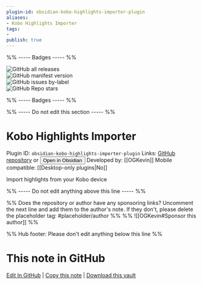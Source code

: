 ```yaml
---
plugin-id: obsidian-kobo-highlights-importer-plugin
aliases:
- Kobo Highlights Importer
tags: 
- 
publish: true
---
```


%% ----- Badges ----- %%

![GitHub all releases](https://img.shields.io/github/downloads/OGKevin/obsidian-kobo-highlights-import/total?color=573E7A&logo=github&style=for-the-badge)   
![GitHub manifest version](https://img.shields.io/github/manifest-json/v/OGKevin/obsidian-kobo-highlights-import?color=573E7A&logo=github&style=for-the-badge)   
![GitHub issues by-label](https://img.shields.io/github/issues/OGKevin/obsidian-kobo-highlights-import/help%20wanted?color=573E7A&logo=github&style=for-the-badge)   
![GitHub Repo stars](https://img.shields.io/github/stars/OGKevin/obsidian-kobo-highlights-import?color=573E7A&logo=github&style=for-the-badge)

%% ----- Badges ----- %%

%% ----- Do not edit this section ----- %%

# Kobo Highlights Importer

Plugin ID: `obsidian-kobo-highlights-importer-plugin`
Links: [GitHub repository](https://github.com/OGKevin/obsidian-kobo-highlights-import) or [<button id=HH>Open in Obsidian</button>](obsidian://show-plugin?id=obsidian-kobo-highlights-importer-plugin)
Developed by: [[OGKevin]]
Mobile compatible: [[Desktop-only plugins|No]]

Import highlights from your Kobo device

%% ----- Do not edit anything above this line ----- %% 

%% Does the repository or author have any sponsoring links? Uncomment the next line and add them to the author's note. If they don't, please delete the placeholder tag: #placeholder/author %%
%% ![[OGKevin#Sponsor this author]] %%

%% Hub footer: Please don't edit anything below this line %%

# This note in GitHub

<span class="git-footer">[Edit In GitHub](https://github.dev/obsidian-community/obsidian-hub/blob/main/02%20-%20Community%20Expansions/02.05%20All%20Community%20Expansions/Plugins/obsidian-kobo-highlights-importer-plugin.md "git-hub-edit-note") | [Copy this note](https://raw.githubusercontent.com/obsidian-community/obsidian-hub/main/02%20-%20Community%20Expansions/02.05%20All%20Community%20Expansions/Plugins/obsidian-kobo-highlights-importer-plugin.md "git-hub-copy-note") | [Download this vault](https://github.com/obsidian-community/obsidian-hub/archive/refs/heads/main.zip "git-hub-download-vault") </span>
